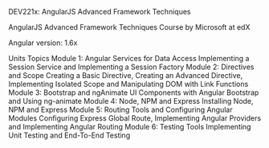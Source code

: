 DEV221x: AngularJS Advanced Framework Techniques

AngularJS Advanced Framework Techniques Course by Microsoft at edX

Angular version: 1.6x

Units	Topics
Module 1: Angular Services for Data Access	Implementing a Session Service and Implementing a Session Factory
Module 2: Directives and Scope	Creating a Basic Directive, Creating an Advanced Directive, Implementing Isolated Scope and Manipulating DOM with Link Functions
Module 3: Bootstrap and ngAnimate	UI Components with Angular Bootstrap and Using ng-animate
Module 4: Node, NPM and Express	Installing Node, NPM and Express
Module 5: Routing Tools and Configuring Angular Modules	Configuring Express Global Route, Implementing Angular Providers and Implementing Angular Routing
Module 6: Testing Tools	Implementing Unit Testing and End-To-End Testing